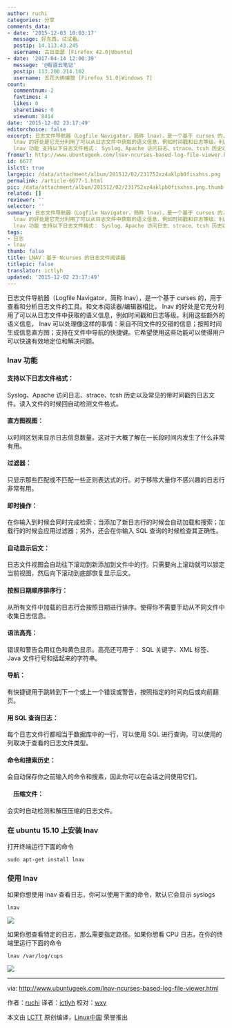 ```yaml
---
author: ruchi
categories: 分享
comments_data:
- date: '2015-12-03 10:03:17'
  message: 好东西，试试看。
  postip: 14.113.43.245
  username: 古日亚瑟 [Firefox 42.0|Ubuntu]
- date: '2017-04-14 12:00:39'
  message: '@有道云笔记'
  postip: 113.200.214.102
  username: 五花大绑编狼 [Firefox 51.0|Windows 7]
count:
  commentnum: 2
  favtimes: 4
  likes: 0
  sharetimes: 0
  viewnum: 8414
date: '2015-12-02 23:17:49'
editorchoice: false
excerpt: 日志文件导航器（Logfile Navigator，简称 lnav），是一个基于 curses 的，用于查看和分析日志文件的工具。和文本阅读器/编辑器相比，
  lnav 的好处是它充分利用了可以从日志文件中获取的语义信息，例如时间戳和日志等级。利用这些额外的语义信息， lnav 可以处理像这样的事情：来自不同文件的交错的信息；按照时间生成信息直方图；支持在文件中导航的快捷键。它希望使用这些功能可以使得用户可以快速有效地定位和解决问题。
  lnav 功能 支持以下日志文件格式： Syslog、Apache 访问日志、strace、tcsh 历史以及常见的带时间戳的日志文件。
fromurl: http://www.ubuntugeek.com/lnav-ncurses-based-log-file-viewer.html
id: 6677
islctt: true
largepic: /data/attachment/album/201512/02/231752xz4aklpb0fisxhss.png
permalink: /article-6677-1.html
pic: /data/attachment/album/201512/02/231752xz4aklpb0fisxhss.png.thumb.jpg
related: []
reviewer: ''
selector: ''
summary: 日志文件导航器（Logfile Navigator，简称 lnav），是一个基于 curses 的，用于查看和分析日志文件的工具。和文本阅读器/编辑器相比，
  lnav 的好处是它充分利用了可以从日志文件中获取的语义信息，例如时间戳和日志等级。利用这些额外的语义信息， lnav 可以处理像这样的事情：来自不同文件的交错的信息；按照时间生成信息直方图；支持在文件中导航的快捷键。它希望使用这些功能可以使得用户可以快速有效地定位和解决问题。
  lnav 功能 支持以下日志文件格式： Syslog、Apache 访问日志、strace、tcsh 历史以及常见的带时间戳的日志文件。
tags:
- 日志
- lnav
thumb: false
title: LNAV：基于 Ncurses 的日志文件阅读器
titlepic: false
translator: ictlyh
updated: '2015-12-02 23:17:49'
---
```


日志文件导航器（Logfile Navigator，简称 lnav），是一个基于 curses 的，用于查看和分析日志文件的工具。和文本阅读器/编辑器相比， lnav 的好处是它充分利用了可以从日志文件中获取的语义信息，例如时间戳和日志等级。利用这些额外的语义信息， lnav 可以处理像这样的事情：来自不同文件的交错的信息；按照时间生成信息直方图；支持在文件中导航的快捷键。它希望使用这些功能可以使得用户可以快速有效地定位和解决问题。


### lnav 功能


#### 支持以下日志文件格式：


Syslog、Apache 访问日志、strace、tcsh 历史以及常见的带时间戳的日志文件。读入文件的时候回自动检测文件格式。


#### 直方图视图：


以时间区划来显示日志信息数量。这对于大概了解在一长段时间内发生了什么非常有用。


#### 过滤器：


只显示那些匹配或不匹配一些正则表达式的行。对于移除大量你不感兴趣的日志行非常有用。


#### 即时操作：


在你输入到时候会同时完成检索；当添加了新日志行的时候会自动加载和搜索；加载行的时候会应用过滤器；另外，还会在你输入 SQL 查询的时候检查其正确性。


#### 自动显示后文：


日志文件视图会自动往下滚动到新添加到文件中的行。只需要向上滚动就可以锁定当前视图，然后向下滚动到底部恢复显示后文。


#### 按照日期顺序排序行：


从所有文件中加载的日志行会按照日期进行排序。使得你不需要手动从不同文件中收集日志信息。


#### 语法高亮：


错误和警告会用红色和黄色显示。高亮还可用于： SQL 关键字、XML 标签、Java 文件行号和括起来的字符串。


#### 导航：


有快捷键用于跳转到下一个或上一个错误或警告，按照指定的时间向后或向前翻页。


#### 用 SQL 查询日志：


每个日志文件行都相当于数据库中的一行，可以使用 SQL 进行查询。可以使用的列取决于查看的日志文件类型。


#### 命令和搜索历史：


会自动保存你之前输入的命令和搜素，因此你可以在会话之间使用它们。


#### 　压缩文件：


会实时自动检测和解压压缩的日志文件。


### 在 ubuntu 15.10 上安装 lnav


打开终端运行下面的命令



```
sudo apt-get install lnav

```

### 使用 lnav


如果你想使用 lnav 查看日志，你可以使用下面的命令，默认它会显示 syslogs



```
lnav

```

![](/data/attachment/album/201512/02/231752xz4aklpb0fisxhss.png)


如果你想查看特定的日志，那么需要指定路径。如果你想看 CPU 日志，在你的终端里运行下面的命令



```
lnav /var/log/cups

```

![](/data/attachment/album/201512/02/231753f33vmrlrwln5e3vg.png)




---


via: <http://www.ubuntugeek.com/lnav-ncurses-based-log-file-viewer.html>


作者：[ruchi](http://www.ubuntugeek.com/author/ubuntufix) 译者：[ictlyh](http://mutouxiaogui.cn/blog/) 校对：[wxy](https://github.com/wxy)


本文由 [LCTT](https://github.com/LCTT/TranslateProject) 原创编译，[Linux中国](https://linux.cn/) 荣誉推出